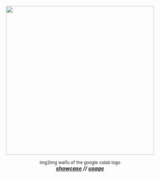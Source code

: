 <p align="center">
<img src="https://user-images.githubusercontent.com/120075289/225037346-f2f4bb88-726b-4eca-b12a-962dd5b8283a.png" style="height: 400px; width: 400px; object-fit: cover">
</p>

<p align="center">
<small>img2img waifu of the google colab logo<br></small>
<b><i><a href="https://anime-webui-colab.github.io/showcase/">showcase</a> // <a href="https://anime-webui-colab.github.io/usage/">usage</a></i></b>
</p>

